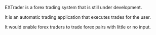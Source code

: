 EXTrader is a forex trading system that is still under development. 

It is an automatic trading application that executes trades for the user.

It would enable forex traders to trade forex pairs with little or no input. 
